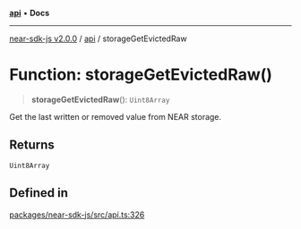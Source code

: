 [**api**](../README.md) • **Docs**

***

[near-sdk-js v2.0.0](../../packages.md) / [api](../README.md) / storageGetEvictedRaw

# Function: storageGetEvictedRaw()

> **storageGetEvictedRaw**(): `Uint8Array`

Get the last written or removed value from NEAR storage.

## Returns

`Uint8Array`

## Defined in

[packages/near-sdk-js/src/api.ts:326](https://github.com/dim-daskalov/near-sdk-js/blob/be0ff522287d0e67e883a4ff1964fefe089540e8/packages/near-sdk-js/src/api.ts#L326)
